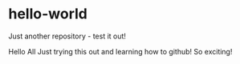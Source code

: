 # hello-world
Just another repository - test it out!

Hello All
Just trying this out and learning how to github!
So exciting!
